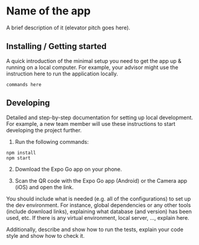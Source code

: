 # Name of the app 

A brief description of it (elevator pitch goes here).

## Installing / Getting started

A quick introduction of the minimal setup you need to get the app up & running on a local computer. For example, your advisor might use the instruction here to run the application locally.

```shell
commands here
```

## Developing

Detailed and step-by-step documentation for setting up local development. For example, a new team member will use these instructions to start developing the project further. 

1. Run the following commands: 
```shell
npm install
npm start
```

2. Download the Expo Go app on your phone.

3. Scan the QR code with the Expo Go app (Android) or the Camera app (iOS) and open the link.

You should include what is needed (e.g. all of the configurations) to set up the dev environment. For instance, global dependencies or any other tools (include download links), explaining what database (and version) has been used, etc. If there is any virtual environment, local server, ..., explain here. 

Additionally, describe and show how to run the tests, explain your code style and show how to check it.